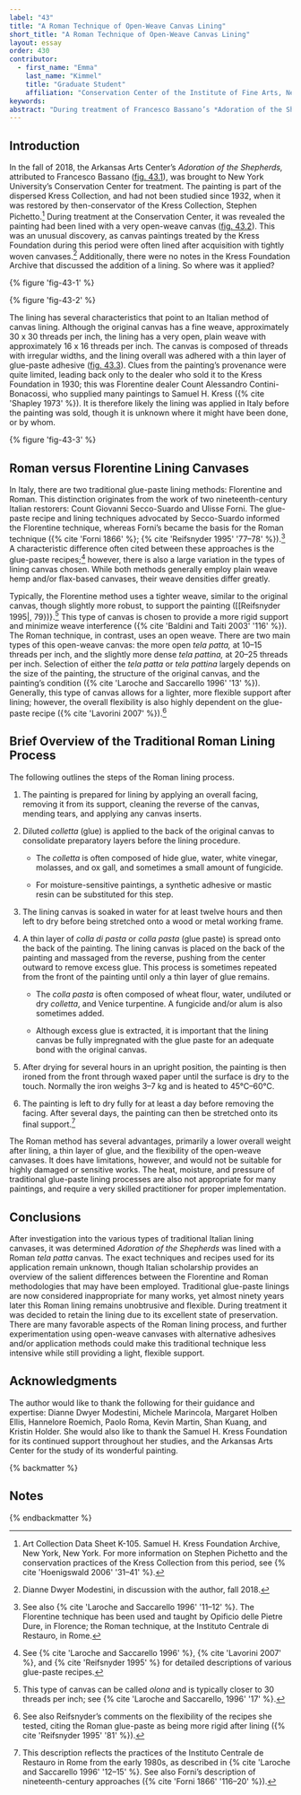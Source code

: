 ```yaml
---
label: "43"
title: "A Roman Technique of Open-Weave Canvas Lining"
short_title: "A Roman Technique of Open-Weave Canvas Lining"
layout: essay
order: 430
contributor:
  - first_name: "Emma"
    last_name: "Kimmel"
    title: "Graduate Student"
    affiliation: "Conservation Center of the Institute of Fine Arts, New York University"
keywords:
abstract: "During treatment of Francesco Bassano’s *Adoration of the Shepherds* (Arkansas Arts Center), the painting was found to have been lined to a very open-weave canvas using glue-paste adhesive. Further research revealed this to be an Italian lining technique, likely applied before the painting’s acquisition by the Kress Foundation in the 1930s. This poster explores the differences between Florentine and Roman lining techniques, proposing that the lining applied to the Bassano is Roman. It also provides an overview of the Roman lining method, and ultimately identifies the type of canvas used on the Bassano."
---
```


## Introduction

In the fall of 2018, the Arkansas Arts Center’s *Adoration of the Shepherds,* attributed to Francesco Bassano ([fig. 43.1](#fig-43-1)), was brought to New York University’s Conservation Center for treatment. The painting is part of the dispersed Kress Collection, and had not been studied since 1932, when it was restored by then-conservator of the Kress Collection, Stephen Pichetto.[^1] During treatment at the Conservation Center, it was revealed the painting had been lined with a very open-weave canvas ([fig. 43.2](#fig-43-2)). This was an unusual discovery, as canvas paintings treated by the Kress Foundation during this period were often lined after acquisition with tightly woven canvases.[^2] Additionally, there were no notes in the Kress Foundation Archive that discussed the addition of a lining. So where was it applied?

{% figure 'fig-43-1' %}

{% figure 'fig-43-2' %}

The lining has several characteristics that point to an Italian method of canvas lining. Although the original canvas has a fine weave, approximately 30 x 30 threads per inch, the lining has a very open, plain weave with approximately 16 x 16 threads per inch. The canvas is composed of threads with irregular widths, and the lining overall was adhered with a thin layer of glue-paste adhesive ([fig. 43.3](#fig-43-3)). Clues from the painting’s provenance were quite limited, leading back only to the dealer who sold it to the Kress Foundation in 1930; this was Florentine dealer Count Alessandro Contini-Bonacossi, who supplied many paintings to Samuel H. Kress ({% cite 'Shapley 1973' %}). It is therefore likely the lining was applied in Italy before the painting was sold, though it is unknown where it might have been done, or by whom.

{% figure 'fig-43-3' %}

## Roman versus Florentine Lining Canvases

In Italy, there are two traditional glue-paste lining methods: Florentine and Roman. This distinction originates from the work of two nineteenth-century Italian restorers: Count Giovanni Secco-Suardo and Ulisse Forni. The glue-paste recipe and lining techniques advocated by Secco-Suardo informed the Florentine technique, whereas Forni’s became the basis for the Roman technique ({% cite 'Forni 1866' %}; {% cite 'Reifsnyder 1995' '77–78' %}).[^3] A characteristic difference often cited between these approaches is the glue-paste recipes;[^4] however, there is also a large variation in the types of lining canvas chosen. While both methods generally employ plain weave hemp and/or flax-based canvases, their weave densities differ greatly.

Typically, the Florentine method uses a tighter weave, similar to the original canvas, though slightly more robust, to support the painting ([[Reifsnyder 1995\|, 79})}.[^5] This type of canvas is chosen to provide a more rigid support and minimize weave interference ({% cite 'Baldini and Taiti 2003' '116' %}). The Roman technique, in contrast, uses an open weave. There are two main types of this open-weave canvas: the more open *tela patta,* at 10–15 threads per inch, and the slightly more dense *tela pattina,* at 20–25 threads per inch. Selection of either the *tela patta* or *tela pattina* largely depends on the size of the painting, the structure of the original canvas, and the painting’s condition ({% cite 'Laroche and Saccarello 1996' '13' %}). Generally, this type of canvas allows for a lighter, more flexible support after lining; however, the overall flexibility is also highly dependent on the glue-paste recipe ({% cite 'Lavorini 2007' %}).[^6]

## Brief Overview of the Traditional Roman Lining Process

The following outlines the steps of the Roman lining process.

1.  The painting is prepared for lining by applying an overall facing, removing it from its support, cleaning the reverse of the canvas, mending tears, and applying any canvas inserts.

2.  Diluted *colletta* (glue) is applied to the back of the original canvas to consolidate preparatory layers before the lining procedure.

    -   The *colletta* is often composed of hide glue, water, white vinegar, molasses, and ox gall, and sometimes a small amount of fungicide.

    -   For moisture-sensitive paintings, a synthetic adhesive or mastic resin can be substituted for this step.

3.  The lining canvas is soaked in water for at least twelve hours and then left to dry before being stretched onto a wood or metal working frame.

4.  A thin layer of *colla di pasta* or *colla pasta* (glue paste) is spread onto the back of the painting. The lining canvas is placed on the back of the painting and massaged from the reverse, pushing from the center outward to remove excess glue. This process is sometimes repeated from the front of the painting until only a thin layer of glue remains.

    -   The *colla pasta* is often composed of wheat flour, water, undiluted or dry *colletta*, and Venice turpentine. A fungicide and/or alum is also sometimes added.

    -   Although excess glue is extracted, it is important that the lining canvas be fully impregnated with the glue paste for an adequate bond with the original canvas.

5.  After drying for several hours in an upright position, the painting is then ironed from the front through waxed paper until the surface is dry to the touch. Normally the iron weighs 3–7 kg and is heated to 45°C–60°C.

6.  The painting is left to dry fully for at least a day before removing the facing. After several days, the painting can then be stretched onto its final support.[^7]

The Roman method has several advantages, primarily a lower overall weight after lining, a thin layer of glue, and the flexibility of the open-weave canvases. It does have limitations, however, and would not be suitable for highly damaged or sensitive works. The heat, moisture, and pressure of traditional glue-paste lining processes are also not appropriate for many paintings, and require a very skilled practitioner for proper implementation.

## Conclusions

After investigation into the various types of traditional Italian lining canvases, it was determined *Adoration of the Shepherds* was lined with a Roman *tela patta* canvas. The exact techniques and recipes used for its application remain unknown, though Italian scholarship provides an overview of the salient differences between the Florentine and Roman methodologies that may have been employed. Traditional glue-paste linings are now considered inappropriate for many works, yet almost ninety years later this Roman lining remains unobtrusive and flexible. During treatment it was decided to retain the lining due to its excellent state of preservation. There are many favorable aspects of the Roman lining process, and further experimentation using open-weave canvases with alternative adhesives and/or application methods could make this traditional technique less intensive while still providing a light, flexible support.

## Acknowledgments

The author would like to thank the following for their guidance and expertise: Dianne Dwyer Modestini, Michele Marincola, Margaret Holben Ellis, Hannelore Roemich, Paolo Roma, Kevin Martin, Shan Kuang, and Kristin Holder. She would also like to thank the Samuel H. Kress Foundation for its continued support throughout her studies, and the Arkansas Arts Center for the study of its wonderful painting.

{% backmatter %}

## Notes

{% endbackmatter %}

[^1]: Art Collection Data Sheet K-105. Samuel H. Kress Foundation Archive, New York, New York. For more information on Stephen Pichetto and the conservation practices of the Kress Collection from this period, see {% cite 'Hoenigswald 2006' '31–41' %}.

[^2]: Dianne Dwyer Modestini, in discussion with the author, fall 2018.

[^3]: See also {% cite 'Laroche and Saccarello 1996' '11–12' %}. The Florentine technique has been used and taught by Opificio delle Pietre Dure, in Florence; the Roman technique, at the Instituto Centrale di Restauro, in Rome.

[^4]: See {% cite 'Laroche and Saccarello 1996' %}, {% cite 'Lavorini 2007' %}, and {% cite 'Reifsnyder 1995' %} for detailed descriptions of various glue-paste recipes.

[^5]: This type of canvas can be called *olona* and is typically closer to 30 threads per inch; see {% cite 'Laroche and Saccarello, 1996' '17' %}.

[^6]: See also Reifsnyder’s comments on the flexibility of the recipes she tested, citing the Roman glue-paste as being more rigid after lining ({% cite 'Reifsnyder 1995' '81' %}).

[^7]: This description reflects the practices of the Instituto Centrale de Restauro in Rome from the early 1980s, as described in {% cite 'Laroche and Saccarello 1996' '12–15' %}. See also Forni’s description of nineteenth-century approaches ({% cite 'Forni 1866' '116–20' %}).
